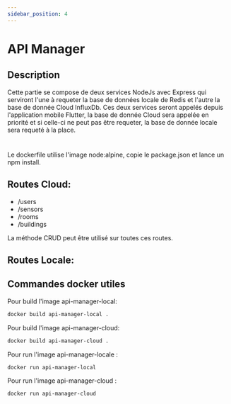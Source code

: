 ```yaml
---
sidebar_position: 4
---
```


# API Manager

## Description

Cette partie se compose de deux services NodeJs avec Express qui serviront l'une à requeter la base de données locale de Redis et l'autre la base de donnée Cloud InfluxDb. Ces deux services seront appelés depuis l'application mobile Flutter, la base de donnée Cloud sera appelée en priorité et si celle-ci ne peut pas être requeter, la base de donnée locale sera requeté à la place.
#
Le dockerfile utilise l'image node:alpine, copie le package.json et lance un npm install.

## Routes Cloud:
- /users
- /sensors
- /rooms
- /buildings

La méthode CRUD peut être utilisé sur toutes ces routes.

## Routes Locale:

## Commandes docker utiles
Pour build l'image api-manager-local:
```bash
docker build api-manager-local .
```
Pour build l'image api-manager-cloud:
```bash
docker build api-manager-cloud .
```
Pour run l'image api-manager-locale :
```bash
docker run api-manager-local
```
Pour run l'image api-manager-cloud :
```bash
docker run api-manager-cloud
```